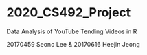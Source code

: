 # 2020_CS492_Project
Data Analysis of YouTube Tending Videos in R


 20170459 Seono Lee & 20170616 Heejin Jeong
